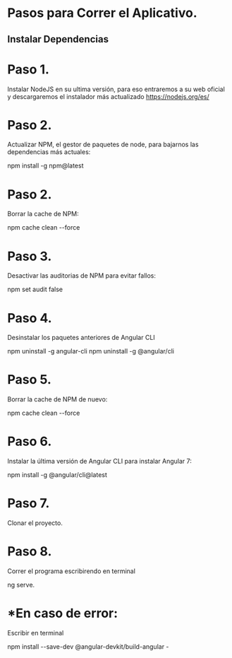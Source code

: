  # Pasos para Correr el Aplicativo.
## Instalar Dependencias

# Paso 1. 
Instalar NodeJS en su ultima versión, para eso entraremos a su web oficial y descargaremos el instalador más actualizado https://nodejs.org/es/

# Paso 2.
Actualizar NPM, el gestor de paquetes de node, para bajarnos las dependencias más actuales:

npm install -g npm@latest

# Paso 2.
Borrar la cache de NPM:

npm cache clean --force

# Paso 3.
Desactivar las auditorias de NPM para evitar fallos:

npm set audit false

# Paso 4.
Desinstalar los paquetes anteriores de Angular CLI

npm uninstall -g angular-cli
npm uninstall -g @angular/cli

# Paso 5. 
Borrar la cache de NPM de nuevo:

npm cache clean --force

# Paso 6. 
Instalar la última versión de Angular CLI para instalar Angular 7:

npm install -g @angular/cli@latest


# Paso 7. 
Clonar el proyecto.

# Paso 8.
Correr el programa escribirendo en terminal

ng serve.

# *En caso de error:
Escribir en terminal

npm install --save-dev @angular-devkit/build-angular - 
